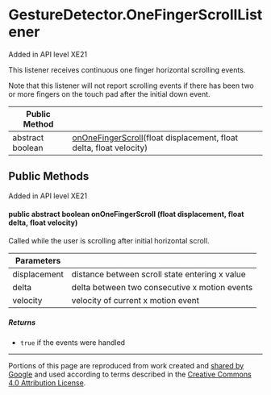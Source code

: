 # GestureDetector.OneFingerScrollListener

Added in API level XE21

This listener receives continuous one finger horizontal scrolling events.

Note that this listener will not report scrolling events if there has been two or more fingers on the touch pad after the initial down event.

| Public Method | |
| --- | --- |
| abstract boolean | [onOneFingerScroll](#onOneFingerScroll)(float displacement, float delta, float velocity) |


## Public Methods

Added in API level XE21

#### public abstract boolean **onOneFingerScroll** (float displacement, float delta, float velocity) 

Called while the user is scrolling after initial horizontal scroll.

| Parameters | |
| --- | --- |
| displacement | distance between scroll state entering x value |
| delta | delta between two consecutive x motion events |
| velocity | velocity of current x motion event |

##### Returns
- `true` if the events were handled

---

Portions of this page are reproduced from work created and [shared by Google](https://developers.google.com/readme/policies) and used according to terms described in the [Creative Commons 4.0 Attribution License](https://creativecommons.org/licenses/by/4.0/).
